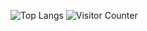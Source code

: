 ![Top Langs](https://github-readme-stats.vercel.app/api/top-langs/?username=Oakslab-1018&layout=compact)
![Visitor Counter](https://count.getloli.com/@Oakslab-1018?theme=rule34&padding=5&offset=0&align=center&scale=1&pixelated=1&darkmode=auto)
<!--
**Oakslab-1018/Oakslab-1018** is a ✨ _special_ ✨ repository because its `README.md` (this file) appears on your GitHub profile.

Here are some ideas to get you started:

- 🔭 I’m currently working on ...
- 🌱 I’m currently learning ...
- 👯 I’m looking to collaborate on ...
- 🤔 I’m looking for help with ...
- 💬 Ask me about ...
- 📫 How to reach me: ...
- 😄 Pronouns: ...
- ⚡ Fun fact: ...
-->
